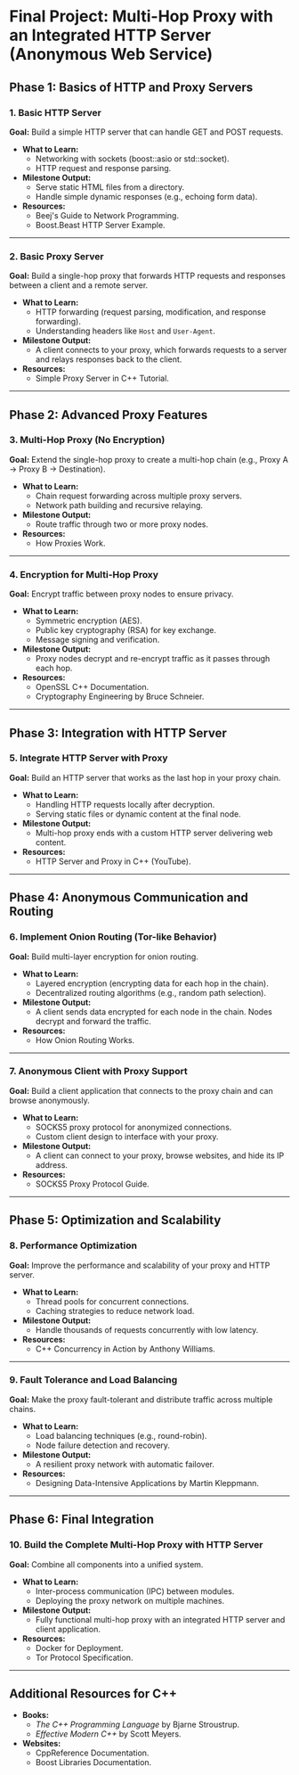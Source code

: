 # Final Project: Multi-Hop Proxy with an Integrated HTTP Server (Anonymous Web Service)

## Phase 1: Basics of HTTP and Proxy Servers

### **1. Basic HTTP Server**

**Goal:** Build a simple HTTP server that can handle GET and POST requests.

- **What to Learn:**
  - Networking with sockets (boost::asio or std::socket).
  - HTTP request and response parsing.
- **Milestone Output:**
  - Serve static HTML files from a directory.
  - Handle simple dynamic responses (e.g., echoing form data).
- **Resources:**
  - Beej's Guide to Network Programming.
  - Boost.Beast HTTP Server Example.

---

### **2. Basic Proxy Server**

**Goal:** Build a single-hop proxy that forwards HTTP requests and responses between a client and a remote server.

- **What to Learn:**
  - HTTP forwarding (request parsing, modification, and response forwarding).
  - Understanding headers like `Host` and `User-Agent`.
- **Milestone Output:**
  - A client connects to your proxy, which forwards requests to a server and relays responses back to the client.
- **Resources:**
  - Simple Proxy Server in C++ Tutorial.

---

## Phase 2: Advanced Proxy Features

### **3. Multi-Hop Proxy (No Encryption)**

**Goal:** Extend the single-hop proxy to create a multi-hop chain (e.g., Proxy A → Proxy B → Destination).

- **What to Learn:**
  - Chain request forwarding across multiple proxy servers.
  - Network path building and recursive relaying.
- **Milestone Output:**
  - Route traffic through two or more proxy nodes.
- **Resources:**
  - How Proxies Work.

---

### **4. Encryption for Multi-Hop Proxy**

**Goal:** Encrypt traffic between proxy nodes to ensure privacy.

- **What to Learn:**
  - Symmetric encryption (AES).
  - Public key cryptography (RSA) for key exchange.
  - Message signing and verification.
- **Milestone Output:**
  - Proxy nodes decrypt and re-encrypt traffic as it passes through each hop.
- **Resources:**
  - OpenSSL C++ Documentation.
  - Cryptography Engineering by Bruce Schneier.

---

## Phase 3: Integration with HTTP Server

### **5. Integrate HTTP Server with Proxy**

**Goal:** Build an HTTP server that works as the last hop in your proxy chain.

- **What to Learn:**
  - Handling HTTP requests locally after decryption.
  - Serving static files or dynamic content at the final node.
- **Milestone Output:**
  - Multi-hop proxy ends with a custom HTTP server delivering web content.
- **Resources:**
  - HTTP Server and Proxy in C++ (YouTube).

---

## Phase 4: Anonymous Communication and Routing

### **6. Implement Onion Routing (Tor-like Behavior)**

**Goal:** Build multi-layer encryption for onion routing.

- **What to Learn:**
  - Layered encryption (encrypting data for each hop in the chain).
  - Decentralized routing algorithms (e.g., random path selection).
- **Milestone Output:**
  - A client sends data encrypted for each node in the chain. Nodes decrypt and forward the traffic.
- **Resources:**
  - How Onion Routing Works.

---

### **7. Anonymous Client with Proxy Support**

**Goal:** Build a client application that connects to the proxy chain and can browse anonymously.

- **What to Learn:**
  - SOCKS5 proxy protocol for anonymized connections.
  - Custom client design to interface with your proxy.
- **Milestone Output:**
  - A client can connect to your proxy, browse websites, and hide its IP address.
- **Resources:**
  - SOCKS5 Proxy Protocol Guide.

---

## Phase 5: Optimization and Scalability

### **8. Performance Optimization**

**Goal:** Improve the performance and scalability of your proxy and HTTP server.

- **What to Learn:**
  - Thread pools for concurrent connections.
  - Caching strategies to reduce network load.
- **Milestone Output:**
  - Handle thousands of requests concurrently with low latency.
- **Resources:**
  - C++ Concurrency in Action by Anthony Williams.

---

### **9. Fault Tolerance and Load Balancing**

**Goal:** Make the proxy fault-tolerant and distribute traffic across multiple chains.

- **What to Learn:**
  - Load balancing techniques (e.g., round-robin).
  - Node failure detection and recovery.
- **Milestone Output:**
  - A resilient proxy network with automatic failover.
- **Resources:**
  - Designing Data-Intensive Applications by Martin Kleppmann.

---

## Phase 6: Final Integration

### **10. Build the Complete Multi-Hop Proxy with HTTP Server**

**Goal:** Combine all components into a unified system.

- **What to Learn:**
  - Inter-process communication (IPC) between modules.
  - Deploying the proxy network on multiple machines.
- **Milestone Output:**
  - Fully functional multi-hop proxy with an integrated HTTP server and client application.
- **Resources:**
  - Docker for Deployment.
  - Tor Protocol Specification.

---

## Additional Resources for C++

- **Books:**
  - _The C++ Programming Language_ by Bjarne Stroustrup.
  - _Effective Modern C++_ by Scott Meyers.
- **Websites:**
  - CppReference Documentation.
  - Boost Libraries Documentation.
